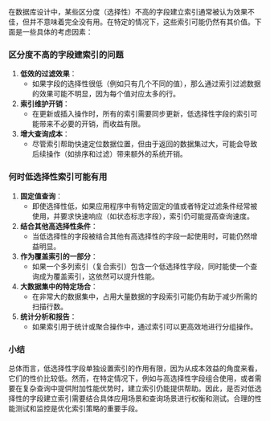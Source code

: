 在数据库设计中，某些区分度（选择性）不高的字段建立索引通常被认为效果不佳，但并不意味着完全没有用。在特定的情况下，这些索引可能仍然有其价值。下面是一些具体的考虑因素：

### 区分度不高的字段建索引的问题
1. **低效的过滤效果**：
    - 如果字段的选择性很低（例如只有几个不同的值），那么通过索引过滤数据的效果可能不明显，因为每个值对应太多的行。
2. **索引维护开销**：
    - 在更新或插入操作时，所有的索引需要同步更新，低选择性字段的索引可能带来不必要的开销，而收益有限。
3. **增大查询成本**：
    - 尽管索引帮助快速定位数据位置，但由于返回的数据集过大，可能会导致后续操作（如排序和过滤）带来额外的系统开销。

### 何时低选择性索引可能有用
1. **固定值查询**：
    - 即使选择性低，如果应用程序中有特定固定的值或者特定过滤条件经常被使用，并要求快速响应（如状态标志字段），索引仍可能提高查询速度。
2. **结合其他高选择性条件**：
    - 当低选择性的字段被结合其他有高选择性的字段一起使用时，可能仍然增益明显。
3. **作为覆盖索引的一部分**：
    - 如果一个多列索引（复合索引）包含一个低选择性字段，同时能使一个查询成为覆盖索引，这依然可以提升性能。
4. **大数据集中的特定场合**：
    - 在非常大的数据集中，占用大量数据的字段索引可能仍有助于减少所需的扫描行数。
5. **统计分析和报告**：
    - 如果索引用于统计或聚合操作中，通过索引可以更高效地进行分组操作。

### 小结
总体而言，低选择性字段单独设置索引的作用有限，因为从成本效益的角度来看，它们的性价比较低。然而，在特定情况下，例如与高选择性字段组合使用，或者需要在复杂查询中提供附加性能优势时，建立索引仍能提供帮助。因此，是否对低选择性的字段建立索引需要结合具体应用场景和查询场景进行权衡和测试。合理的性能测试和监控是优化索引策略的重要手段。

